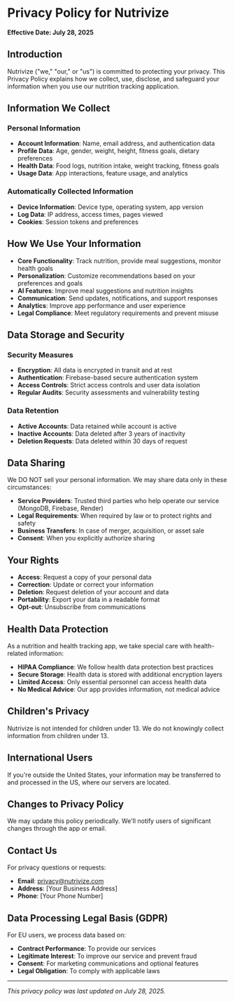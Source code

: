 # Privacy Policy for Nutrivize

**Effective Date: July 28, 2025**

## Introduction

Nutrivize ("we," "our," or "us") is committed to protecting your privacy. This Privacy Policy explains how we collect, use, disclose, and safeguard your information when you use our nutrition tracking application.

## Information We Collect

### Personal Information
- **Account Information**: Name, email address, and authentication data
- **Profile Data**: Age, gender, weight, height, fitness goals, dietary preferences
- **Health Data**: Food logs, nutrition intake, weight tracking, fitness goals
- **Usage Data**: App interactions, feature usage, and analytics

### Automatically Collected Information
- **Device Information**: Device type, operating system, app version
- **Log Data**: IP address, access times, pages viewed
- **Cookies**: Session tokens and preferences

## How We Use Your Information

- **Core Functionality**: Track nutrition, provide meal suggestions, monitor health goals
- **Personalization**: Customize recommendations based on your preferences and goals
- **AI Features**: Improve meal suggestions and nutrition insights
- **Communication**: Send updates, notifications, and support responses
- **Analytics**: Improve app performance and user experience
- **Legal Compliance**: Meet regulatory requirements and prevent misuse

## Data Storage and Security

### Security Measures
- **Encryption**: All data is encrypted in transit and at rest
- **Authentication**: Firebase-based secure authentication system
- **Access Controls**: Strict access controls and user data isolation
- **Regular Audits**: Security assessments and vulnerability testing

### Data Retention
- **Active Accounts**: Data retained while account is active
- **Inactive Accounts**: Data deleted after 3 years of inactivity
- **Deletion Requests**: Data deleted within 30 days of request

## Data Sharing

We DO NOT sell your personal information. We may share data only in these circumstances:

- **Service Providers**: Trusted third parties who help operate our service (MongoDB, Firebase, Render)
- **Legal Requirements**: When required by law or to protect rights and safety
- **Business Transfers**: In case of merger, acquisition, or asset sale
- **Consent**: When you explicitly authorize sharing

## Your Rights

- **Access**: Request a copy of your personal data
- **Correction**: Update or correct your information
- **Deletion**: Request deletion of your account and data
- **Portability**: Export your data in a readable format
- **Opt-out**: Unsubscribe from communications

## Health Data Protection

As a nutrition and health tracking app, we take special care with health-related information:

- **HIPAA Compliance**: We follow health data protection best practices
- **Secure Storage**: Health data is stored with additional encryption layers
- **Limited Access**: Only essential personnel can access health data
- **No Medical Advice**: Our app provides information, not medical advice

## Children's Privacy

Nutrivize is not intended for children under 13. We do not knowingly collect information from children under 13.

## International Users

If you're outside the United States, your information may be transferred to and processed in the US, where our servers are located.

## Changes to Privacy Policy

We may update this policy periodically. We'll notify users of significant changes through the app or email.

## Contact Us

For privacy questions or requests:
- **Email**: privacy@nutrivize.com
- **Address**: [Your Business Address]
- **Phone**: [Your Phone Number]

## Data Processing Legal Basis (GDPR)

For EU users, we process data based on:
- **Contract Performance**: To provide our services
- **Legitimate Interest**: To improve our service and prevent fraud
- **Consent**: For marketing communications and optional features
- **Legal Obligation**: To comply with applicable laws

---

*This privacy policy was last updated on July 28, 2025.*
